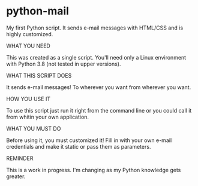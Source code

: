 # python-mail
My first Python script. It sends e-mail messages with HTML/CSS and is highly customized.

WHAT YOU NEED

This was created as a single script. You'll need only a Linux environment with Python 3.8 (not tested in upper versions).

WHAT THIS SCRIPT DOES

It sends e-mail messages! To wherever you want from wherever you want.

HOW YOU USE IT

To use this script just run it right from the command line or you could call it from whitin your own application.

WHAT YOU MUST DO

Before using it, you must customized it! Fill in with your own e-mail credentials and make it static or pass them as parameters.

REMINDER

This is a work in progress. I'm changing as my Python knowledge gets greater.


